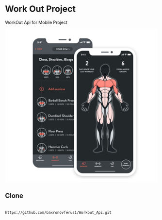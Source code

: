 # Work Out Project

WorkOut Api for Mobile Project

![Alt text](fitbod-weight-lifting-apps-574a7e0acd2548b7b195f1543510bcd5.jpg)

## Clone
```

https://github.com/baxronovferuz1/Workout_Api.git

```


